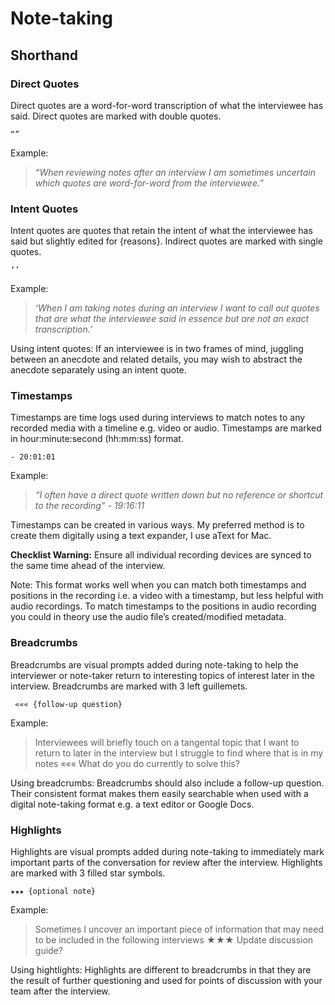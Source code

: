 # Note-taking

## Shorthand

### Direct Quotes

Direct quotes are a word-for-word transcription of what the interviewee has said. Direct quotes are marked with double quotes.

`“”`

Example:

> *“When reviewing notes after an interview I am sometimes uncertain which quotes are word-for-word from the interviewee.”*

### Intent Quotes

Intent quotes are quotes that retain the intent of what the interviewee has said but slightly edited for {reasons}. Indirect quotes are marked with single quotes.

`‘’`

Example:

> *‘When I am taking notes during an interview I want to call out quotes that are what the interviewee said in essence but are not an exact transcription.’*

Using intent quotes: If an interviewee is in two frames of mind, juggling between an anecdote and related details, you may wish to abstract the anecdote separately using an intent quote.

### Timestamps

Timestamps are time logs used during interviews to match notes to any recorded media with a timeline e.g. video or audio. Timestamps are marked in hour:minute:second (hh:mm:ss) format.

`- 20:01:01`

Example:

> *“I often have a direct quote written down but no reference or shortcut to the recording” - 19:16:11*

Timestamps can be created in various ways. My preferred method is to create them digitally using a text expander, I use aText for Mac.

**Checklist Warning:** Ensure all individual recording devices are synced to the same time ahead of the interview.

Note: This format works well when you can match both timestamps and positions in the recording i.e. a video with a timestamp, but less helpful with audio recordings. To match timestamps to the positions in audio recording you could in theory use the audio file’s created/modified metadata.

 ### Breadcrumbs

Breadcrumbs are visual prompts added during note-taking to help the interviewer or note-taker return to interesting topics of interest later in the interview. Breadcrumbs are marked with 3 left guillemets.

` ««« {follow-up question}`

Example:

> Interviewees will briefly touch on a tangental topic that I want to return to later in the interview but I struggle to find where that is in my notes ««« What do you do currently to solve this?

Using breadcrumbs: Breadcrumbs should also include a follow-up question. Their consistent format makes them easily searchable when used with a digital note-taking format e.g. a text editor or Google Docs.

### Highlights

Highlights are visual prompts added during note-taking to immediately mark important parts of the conversation for review after the interview. Highlights are marked with 3 filled star symbols.

`★★★ {optional note}`

Example:

> Sometimes I uncover an important piece of information that may need to be included in the following interviews ★★★ Update discussion guide?

Using hightlights: Highlights are different to breadcrumbs in that they are the result of further questioning and used for points of discussion with your team after the interview.
